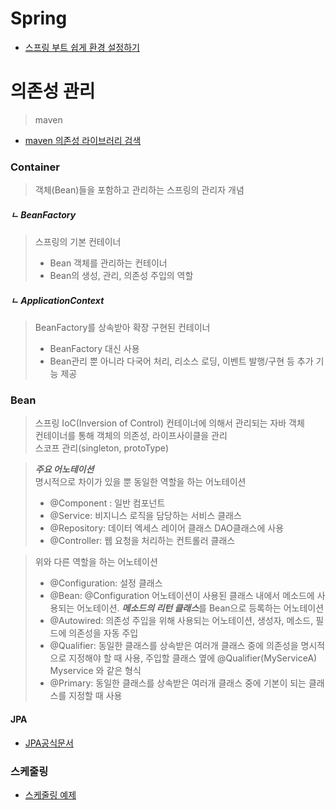 # Spring

* [스프링 부트 쉽게 환경 설정하기](https://start.spring.io/)

# 의존성 관리
> maven
* [maven 의존성 라이브러리 검색](https://central.sonatype.com/?smo=true)

### Container
> 객체(Bean)들을 포함하고 관리하는 스프링의 관리자 개념
##### ㄴ BeanFactory
> 스프링의 기본 컨테이너  
> * Bean 객체를 관리하는 컨테이너
> * Bean의 생성, 관리, 의존성 주입의 역할
##### ㄴ ApplicationContext
> BeanFactory를 상속받아 확장 구현된 컨테이너
> * BeanFactory 대신 사용
> * Bean관리 뿐 아니라 다국어 처리, 리소스 로딩, 이벤트 발행/구현 등 추가 기능 제공


### Bean
> 스프링 IoC(Inversion of Control) 컨테이너에 의해서 관리되는 자바 객체   
> 컨테이너를 통해 객체의 의존성, 라이프사이클을 관리   
> 스코프 관리(singleton, protoType)

> ***주요 어노테이션***   
> 명시적으로 차이가 있을 뿐 동일한 역할을 하는 어노테이션
> * @Component : 일반 컴포넌트
> * @Service: 비지니스 로직을 담당하는 서비스 클래스
> * @Repository: 데이터 엑세스 레이어 클래스 DAO클래스에 사용
> * @Controller: 웹 요청을 처리하는 컨트롤러 클래스  

> 위와 다른 역할을 하는 어노테이션
> * @Configuration: 설정 클래스
> * @Bean: @Configuration 어노테이션이 사용된 클래스 내에서 메소드에 사용되는 어노테이션. ***메소드의 리턴 클래스***를 Bean으로 등록하는 어노테이션
> * @Autowired: 의존성 주입을 위해 사용되는 어노테이션, 생성자, 메소드, 필드에 의존성을 자동 주입
> * @Qualifier: 동일한 클래스를 상속받은 여러개 클래스 중에 의존성을 명시적으로 지정해야 할 때 사용, 주입할 클래스 옆에 @Qualifier(MyServiceA) Myservice 와 같은 형식
> * @Primary: 동일한 클래스를 상속받은 여러개 클래스 중에 기본이 되는 클래스를 지정할 때 사용


#### JPA
* [JPA공식문서](https://docs.spring.io/spring-data/jpa/docs/current/reference/html/)



### 스케줄링
* [스케줄링 예제](https://spring.io/guides/gs/scheduling-tasks/)
